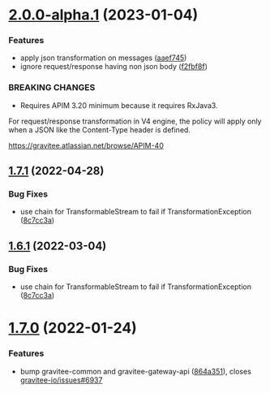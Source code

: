 # [2.0.0-alpha.1](https://github.com/gravitee-io/gravitee-policy-json-to-json/compare/1.7.1...2.0.0-alpha.1) (2023-01-04)


### Features

* apply json transformation on messages ([aaef745](https://github.com/gravitee-io/gravitee-policy-json-to-json/commit/aaef745b5a5bc1c01cbaf2c8dd34239b1e8b28c2))
* ignore request/response having non json body ([f2fbf8f](https://github.com/gravitee-io/gravitee-policy-json-to-json/commit/f2fbf8f34dbc0a5fe61b678f130a553d9ca84b62))


### BREAKING CHANGES

* Requires APIM 3.20 minimum because it requires RxJava3.

For request/response transformation in V4 engine, the policy will
apply only when a JSON like the Content-Type header is defined.

https://gravitee.atlassian.net/browse/APIM-40

## [1.7.1](https://github.com/gravitee-io/gravitee-policy-json-to-json/compare/1.7.0...1.7.1) (2022-04-28)


### Bug Fixes

* use chain for TransformableStream to fail if TransformationException ([8c7cc3a](https://github.com/gravitee-io/gravitee-policy-json-to-json/commit/8c7cc3a866ac5575c0079371efd8e9b4da71a423))

## [1.6.1](https://github.com/gravitee-io/gravitee-policy-json-to-json/compare/1.6.0...1.6.1) (2022-03-04)


### Bug Fixes

* use chain for TransformableStream to fail if TransformationException ([8c7cc3a](https://github.com/gravitee-io/gravitee-policy-json-to-json/commit/8c7cc3a866ac5575c0079371efd8e9b4da71a423))


# [1.7.0](https://github.com/gravitee-io/gravitee-policy-json-to-json/compare/1.6.0...1.7.0) (2022-01-24)


### Features

* bump gravitee-common and gravitee-gateway-api ([864a351](https://github.com/gravitee-io/gravitee-policy-json-to-json/commit/864a351d1fdabc85c99e407e6134d5a1c33bec98)), closes [gravitee-io/issues#6937](https://github.com/gravitee-io/issues/issues/6937)
